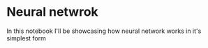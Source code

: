 # Neural netwrok
In this notebook I'll be showcasing how neural network works in it's simplest form

